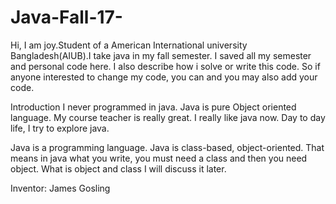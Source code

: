 # Java-Fall-17-
Hi, I am joy.Student of a American International university Bangladesh(AIUB).I take java in my fall semester. I saved all my semester and personal code here. I also describe how i solve or write this code. So if anyone interested to change my code, you can and you may also add your code.

Introduction
I never programmed in java. Java is pure Object oriented language. My course teacher is really great. I really like java now. Day to day life, I try to explore java. 

Java is a programming language. Java is class-based, object-oriented. That means in java what you write, you must need a class and then you need object. What is object and class I will discuss it later.

Inventor: James Gosling
